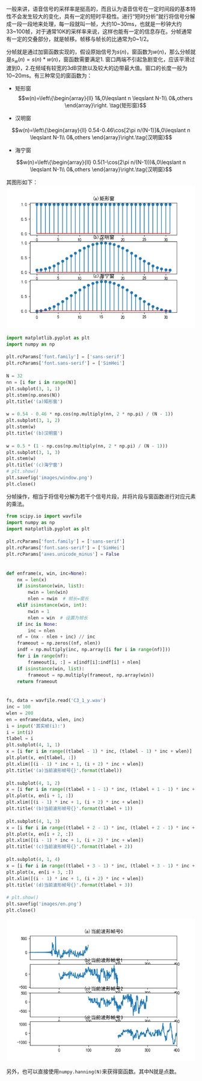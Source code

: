 一般来讲，语音信号的采样率是挺高的，而且认为语音信号在一定时间段的基本特性不会发生较大的变化，具有一定的短时平稳性。进行“短时分析”就行将信号分解成一段一段地来处理，每一段就叫一帧，大约10~30ms，也就是一秒钟大约33~100帧，对于通常10K的采样率来说，这样也能有一定的信息存在。分帧通常有一定的交叠部分，就是帧移。帧移与帧长的比通常为0~1/2。

分帧就是通过加窗函数实现的，假设原始信号为$s(n)$，窗函数为$w(n)$，那么分帧就是$s_w(n)=s(n)*w(n)$，窗函数需要满足1. 窗口两端不引起急剧变化，应该平滑过渡到0，2.在频域有较宽的3dB贷款以及较大的边带最大值。窗口的长度一般为10~20ms。有三种常见的窗函数为：
 - 矩形窗
$$w(n)=\left\{\begin{array}{ll}
    1&,0\leqslant n \leqslant N-1\\
    0&,others
\end{array}\right. \tag{矩形窗}$$

 - 汉明窗

$$w(n)=\left\{\begin{array}{ll}
    0.54-0.46\cos[2\pi n/(N-1)]&,0\leqslant n \leqslant N-1\\
    0&,others
\end{array}\right.\tag{汉明窗}$$

 - 海宁窗

$$w(n)=\left\{\begin{array}{ll}
    0.5(1-\cos(2\pi n/(N-1)))&,0\leqslant n \leqslant N-1\\
    0&,others
\end{array}\right.\tag{汉明窗}$$

其图形如下：
![.\images\window.png](images/window.png)

~~~py
import matplotlib.pyplot as plt
import numpy as np

plt.rcParams['font.family'] = ['sans-serif']
plt.rcParams['font.sans-serif'] = ['SimHei']

N = 32
nn = [i for i in range(N)]
plt.subplot(3, 1, 1)
plt.stem(np.ones(N))
plt.title('(a)矩形窗')

w = 0.54 - 0.46 * np.cos(np.multiply(nn, 2 * np.pi) / (N - 1))
plt.subplot(3, 1, 2)
plt.stem(w)
plt.title('(b)汉明窗')

w = 0.5 * (1 - np.cos(np.multiply(nn, 2 * np.pi) / (N - 1)))
plt.subplot(3, 1, 3)
plt.stem(w)
plt.title('(c)海宁窗')
# plt.show()
plt.savefig('images/window.png')
plt.close()
~~~

分帧操作，相当于将信号分解为若干个信号片段，并将片段与窗函数进行对应元素的乘法。
~~~py
from scipy.io import wavfile
import numpy as np
import matplotlib.pyplot as plt

plt.rcParams['font.family'] = ['sans-serif']
plt.rcParams['font.sans-serif'] = ['SimHei']
plt.rcParams['axes.unicode_minus'] = False


def enframe(x, win, inc=None):
    nx = len(x)
    if isinstance(win, list):
        nwin = len(win)
        nlen = nwin  # 帧长=窗长
    elif isinstance(win, int):
        nwin = 1
        nlen = win  # 设置为帧长
    if inc is None:
        inc = nlen
    nf = (nx - nlen + inc) // inc
    frameout = np.zeros((nf, nlen))
    indf = np.multiply(inc, np.array([i for i in range(nf)]))
    for i in range(nf):
        frameout[i, :] = x[indf[i]:indf[i] + nlen]
    if isinstance(win, list):
        frameout = np.multiply(frameout, np.array(win))
    return frameout


fs, data = wavfile.read('C3_1_y.wav')
inc = 100
wlen = 200
en = enframe(data, wlen, inc)
i = input('其实帧(i):')
i = int(i)
tlabel = i
plt.subplot(4, 1, 1)
x = [i for i in range((tlabel - 1) * inc, (tlabel - 1) * inc + wlen)]
plt.plot(x, en[tlabel, :])
plt.xlim([(i - 1) * inc + 1, (i + 2) * inc + wlen])
plt.title('(a)当前波形帧号{}'.format(tlabel))

plt.subplot(4, 1, 2)
x = [i for i in range((tlabel + 1 - 1) * inc, (tlabel + 1 - 1) * inc + wlen)]
plt.plot(x, en[i + 1, :])
plt.xlim([(i - 1) * inc + 1, (i + 2) * inc + wlen])
plt.title('(b)当前波形帧号{}'.format(tlabel + 1))

plt.subplot(4, 1, 3)
x = [i for i in range((tlabel + 2 - 1) * inc, (tlabel + 2 - 1) * inc + wlen)]
plt.plot(x, en[i + 2, :])
plt.xlim([(i - 1) * inc + 1, (i + 2) * inc + wlen])
plt.title('(c)当前波形帧号{}'.format(tlabel + 2))

plt.subplot(4, 1, 4)
x = [i for i in range((tlabel + 3 - 1) * inc, (tlabel + 3 - 1) * inc + wlen)]
plt.plot(x, en[i + 3, :])
plt.xlim([(i - 1) * inc + 1, (i + 2) * inc + wlen])
plt.title('(d)当前波形帧号{}'.format(tlabel + 3))

# plt.show()
plt.savefig('images/en.png')
plt.close()

~~~

![分帧](images/en.png)

另外，也可以直接使用`numpy.hanning(N)`来获得窗函数。其中N就是点数。